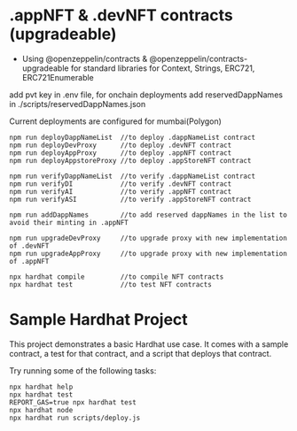 # .appNFT & .devNFT contracts (upgradeable)

- Using @openzeppelin/contracts & @openzeppelin/contracts-upgradeable for standard libraries for Context, Strings, ERC721, ERC721Enumerable

add pvt key in .env file, for onchain deployments
add reservedDappNames in ./scripts/reservedDappNames.json

Current deployments are configured for mumbai(Polygon)

```shell
npm run deployDappNameList  //to deploy .dappNameList contract
npm run deployDevProxy      //to deploy .devNFT contract
npm run deployAppProxy      //to deploy .appNFT contract
npm run deployAppstoreProxy //to deploy .appStoreNFT contract

npm run verifyDappNameList  //to verify .dappNameList contract
npm run verifyDI            //to verify .devNFT contract
npm run verifyAI            //to verify .appNFT contract
npm run verifyASI           //to verify .appStoreNFT contract

npm run addDappNames        //to add reserved dappNames in the list to avoid their minting in .appNFT

npm run upgradeDevProxy     //to upgrade proxy with new implementation of .devNFT
npm run upgradeAppProxy     //to upgrade proxy with new implementation of .appNFT

npx hardhat compile         //to compile NFT contracts
npx hardhat test            //to test NFT contracts

```

# Sample Hardhat Project

This project demonstrates a basic Hardhat use case. It comes with a sample contract, a test for that contract, and a script that deploys that contract.

Try running some of the following tasks:

```shell
npx hardhat help
npx hardhat test
REPORT_GAS=true npx hardhat test
npx hardhat node
npx hardhat run scripts/deploy.js
```
